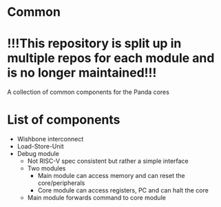 # Common

# !!!This repository is split up in multiple repos for each module and is no longer maintained!!!

A collection of common components for the Panda cores

# List of components
* Wishbone interconnect
* Load-Store-Unit
* Debug module
  * Not RISC-V spec consistent but rather a simple interface
  * Two modules
    * Main module can access memory and can reset the core/peripherals
    * Core module can access registers, PC and can halt the core
  * Main module forwards command to core module
